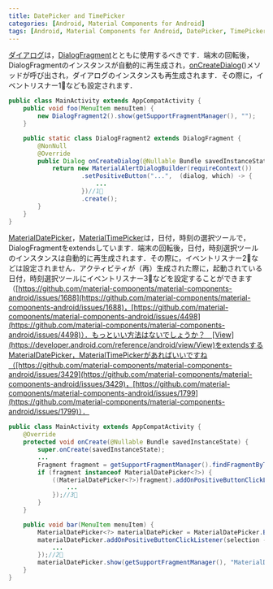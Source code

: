 ```yaml
---
title: DatePicker and TimePicker
categories: [Android, Material Components for Android]
tags: [Android, Material Components for Android, DatePicker, TimePicker]
---
```

[ダイアログ](https://developer.android.com/develop/ui/views/components/dialogs?hl=ja)は，[DialogFragment](https://developer.android.com/reference/androidx/fragment/app/DialogFragment)とともに使用するべきです．端末の回転後，DialogFragmentのインスタンスが自動的に再生成され，[onCreateDialog](https://developer.android.com/reference/androidx/fragment/app/DialogFragment#onCreateDialog(android.os.Bundle))()メソッドが呼び出され，ダイアログのインスタンスも再生成されます．その際に，イベントリスナー1⃣なども設定されます．
```java
public class MainActivity extends AppCompatActivity {
    public void foo(MenuItem menuItem) {
        new DialogFragment2().show(getSupportFragmentManager(), "");
    }

    public static class DialogFragment2 extends DialogFragment {
        @NonNull
        @Override
        public Dialog onCreateDialog(@Nullable Bundle savedInstanceState) {
            return new MaterialAlertDialogBuilder(requireContext())
                    .setPositiveButton("...",  (dialog, which) -> {
                        ...
                    })//1⃣
                    .create();
        }
    }
}
```
[MaterialDatePicker](https://developer.android.com/reference/com/google/android/material/datepicker/MaterialDatePicker)，[MaterialTimePicker](https://developer.android.com/reference/com/google/android/material/timepicker/MaterialTimePicker)は，日付，時刻の選択ツールで，DialogFragmentをextendsしています．端末の回転後，日付，時刻選択ツールのインスタンスは自動的に再生成されます．その際に，イベントリスナー2⃣などは設定されません．アクティビティが（再）生成された際に，起動されている日付，時刻選択ツールにイベントリスナー3⃣などを設定することができます（[https://github.com/material-components/material-components-android/issues/1688](https://github.com/material-components/material-components-android/issues/1688)，[https://github.com/material-components/material-components-android/issues/4498](https://github.com/material-components/material-components-android/issues/4498)）．もっといい方法はないでしょうか？　[View](https://developer.android.com/reference/android/view/View)をextendsするMaterialDatePicker，MaterialTimePickerがあればいいですね（[https://github.com/material-components/material-components-android/issues/3429](https://github.com/material-components/material-components-android/issues/3429)，[https://github.com/material-components/material-components-android/issues/1799](https://github.com/material-components/material-components-android/issues/1799)）．
```java
public class MainActivity extends AppCompatActivity {
    @Override
    protected void onCreate(@Nullable Bundle savedInstanceState) {
        super.onCreate(savedInstanceState);
        ...
        Fragment fragment = getSupportFragmentManager().findFragmentByTag("MaterialDatePicker");
        if (fragment instanceof MaterialDatePicker<?>) {
            ((MaterialDatePicker<?>)fragment).addOnPositiveButtonClickListener(selection -> {
                ...
            });//3⃣
        }
    }

    public void bar(MenuItem menuItem) {
        MaterialDatePicker<?> materialDatePicker = MaterialDatePicker.Builder.datePicker().build();
        materialDatePicker.addOnPositiveButtonClickListener(selection -> {
            ...
        });//2⃣
        materialDatePicker.show(getSupportFragmentManager(), "MaterialDatePicker");
    }
}
```